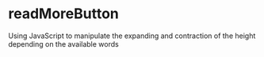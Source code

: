 # readMoreButton
Using JavaScript to manipulate the expanding and contraction of the height depending on the available words
